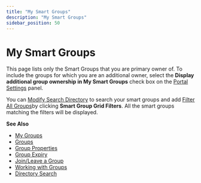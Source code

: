 ```yaml
---
title: "My Smart Groups"
description: "My Smart Groups"
sidebar_position: 50
---
```


# My Smart Groups

This page lists only the Smart Groups that you are primary owner of. To include the groups for which
you are an additional owner, select the **Display additional group ownership in My Smart Groups**
check box on the [Portal Settings](/docs/directorymanager/11.0/portal/generalfeatures/portal.md)
panel.

You can
[Modify Search Directory](/docs/directorymanager/11.0/portal/group/allgroups/allgroups.md#modify-search-directory)
to search your smart groups and add
[Filter All Groups](/docs/directorymanager/11.0/portal/group/allgroups/allgroups.md#filter-all-groups)by
clicking **Smart Group Grid Filters**. All the smart groups matching the filters will be displayed.

**See Also**

- [My Groups](/docs/directorymanager/11.0/portal/group/mygroups/mygroups.md)
- [Groups](/docs/directorymanager/11.0/portal/group/create/overview.md)
- [Group Properties](/docs/directorymanager/11.0/portal/group/properties/overview.md)
- [Group Expiry](/docs/directorymanager/11.0/portal/group/workingwithgroups/groupexpiry.md)
- [Join/Leave a Group](/docs/directorymanager/11.0/portal/group/workingwithgroups/groupjoinleave.md)
- [Working with Groups](/docs/directorymanager/11.0/portal/group/workingwithgroups/workingwithgroups.md)
- [Directory Search](/docs/directorymanager/11.0/portal/generalfeatures/search.md)
